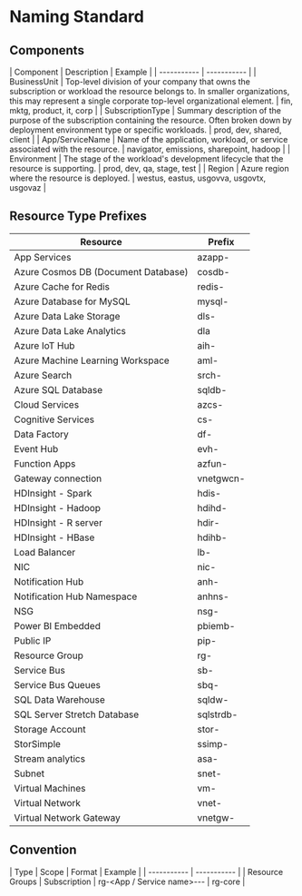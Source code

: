 # Naming Standard

## Components
| Component | Description | Example |
| ----------- | ----------- |
| BusinessUnit | Top-level division of your company that owns the subscription or workload the resource belongs to. In smaller organizations, this may represent a single corporate top-level organizational element. | fin, mktg, product, it, corp |
| SubscriptionType | Summary description of the purpose of the subscription containing the resource. Often broken down by deployment environment type or specific workloads. | prod, dev, shared, client |
| App/ServiceName | Name of the application, workload, or service associated with the resource. | navigator, emissions, sharepoint, hadoop |
| Environment | The stage of the workload's development lifecycle that the resource is supporting. | prod, dev, qa, stage, test |
| Region | Azure region where the resource is deployed. | westus, eastus, usgovva, usgovtx, usgovaz |

## Resource Type Prefixes
| Resource | Prefix |
| ----------- | ----------- |
| App Services | azapp- |
| Azure Cosmos DB (Document Database) | cosdb- |
| Azure Cache for Redis | redis- |
| Azure Database for MySQL | mysql- |
| Azure Data Lake Storage | dls- |
| Azure Data Lake Analytics | dla |
| Azure IoT Hub | aih- |
| Azure Machine Learning Workspace | aml- |
| Azure Search | srch- |
| Azure SQL Database | sqldb- |
| Cloud Services | azcs- |
| Cognitive Services | cs-
| Data Factory | df- |
| Event Hub | evh- |
| Function Apps |	azfun- |
| Gateway connection |	vnetgwcn- |
| HDInsight - Spark | hdis- |
| HDInsight - Hadoop | hdihd- |
| HDInsight - R server| hdir- |
| HDInsight - HBase | hdihb- |
| Load Balancer |	lb- |
| NIC |	nic- |
| Notification Hub | anh- |
| Notification Hub Namespace | anhns- |
| NSG |	nsg- |
| Power BI Embedded | pbiemb- |
| Public IP |	pip- |
| Resource Group | rg- |
| Service Bus |	sb- |
| Service Bus Queues | sbq- |
| SQL Data Warehouse | sqldw- |
| SQL Server Stretch Database | sqlstrdb- |
| Storage Account |	stor- |
| StorSimple | ssimp- |
| Stream analytics | asa- |
| Subnet | snet- |
| Virtual Machines | vm- |
| Virtual Network |	vnet- |
| Virtual Network Gateway |	vnetgw- |

## Convention
| Type | Scope | Format | Example |
| ----------- | ----------- |
| Resource Groups | Subscription | rg-<App / Service name>-<Location>-<Subscription type>-<Ordinal> | rg-core |
